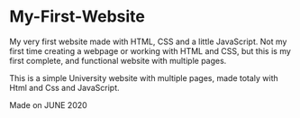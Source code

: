 # My-First-Website

My very first website made with HTML, CSS and a little JavaScript. Not my first time creating a webpage or working with HTML and CSS, but this is my first complete, and functional website with multiple pages.

This is a simple University website with multiple pages, made totaly with Html and Css and JavaScript.

Made on JUNE 2020
